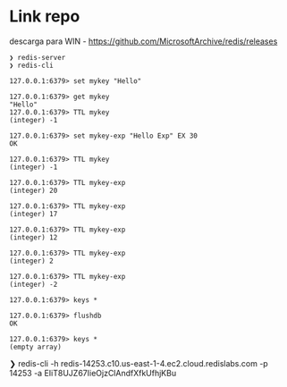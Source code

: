 # Link repo
descarga para WIN
    - https://github.com/MicrosoftArchive/redis/releases

<!-- se inicia el server y despues el cliente -->

    ❯ redis-server 
    ❯ redis-cli

<!-- Cargo data -->

    127.0.0.1:6379> set mykey "Hello"

<!-- Obtengo el value -->

    127.0.0.1:6379> get mykey 
    "Hello" 
    127.0.0.1:6379> TTL mykey 
    (integer) -1

<!-- Cargo data con un TTL-->

    127.0.0.1:6379> set mykey-exp "Hello Exp" EX 30 
    OK

    127.0.0.1:6379> TTL mykey 
    (integer) -1 

    127.0.0.1:6379> TTL mykey-exp 
    (integer) 20 

    127.0.0.1:6379> TTL mykey-exp 
    (integer) 17 

    127.0.0.1:6379> TTL mykey-exp
    (integer) 12 

    127.0.0.1:6379> TTL mykey-exp 
    (integer) 2 

    127.0.0.1:6379> TTL mykey-exp 
    (integer) -2

<!-- Me lista todas las keys que tengo -->

    127.0.0.1:6379> keys *

<!-- Borro todo los registros -->

    127.0.0.1:6379> flushdb 
    OK 

    127.0.0.1:6379> keys * 
    (empty array)

<!-- Conexion Cloud -->

❯ redis-cli -h redis-14253.c10.us-east-1-4.ec2.cloud.redislabs.com -p 14253 -a
EIiT8UJZ67IieOjzClAndfXfkUfhjKBu
